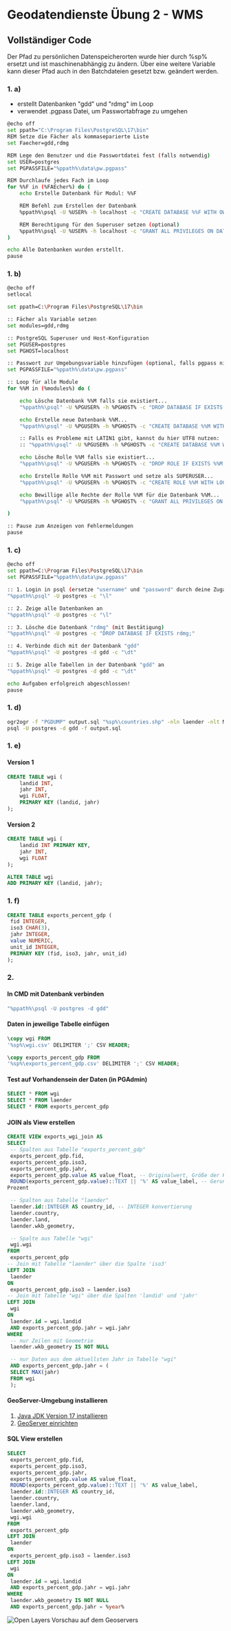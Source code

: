 # Geodatendienste Übung 2 - WMS

## Vollständiger Code

Der Pfad zu persönlichen Datenspeicherorten wurde hier durch %sp% ersetzt und ist maschinenabhängig zu ändern. Über eine weitere Variable kann dieser Pfad auch in den Batchdateien gesetzt bzw. geändert werden.

### 1. a)

* erstellt Datenbanken "gdd" und "rdmg" im Loop
* verwendet .pgpass Datei, um Passwortabfrage zu umgehen




````bash
@echo off
set ppath="C:\Program Files\PostgreSQL\17\bin"
REM Setze die Fächer als kommaseparierte Liste
set Faecher=gdd,rdmg

REM Lege den Benutzer und die Passwortdatei fest (falls notwendig)
set USER=postgres
set PGPASSFILE="%ppath%\data\pw.pgpass"

REM Durchlaufe jedes Fach im Loop
for %%F in (%FAEcher%) do (
    echo Erstelle Datenbank für Modul: %%F

    REM Befehl zum Erstellen der Datenbank
    %ppath%\psql -U %USER% -h localhost -c "CREATE DATABASE %%F WITH OWNER %USER%;"

    REM Berechtigung für den Superuser setzen (optional)
    %ppath%\psql -U %USER% -h localhost -c "GRANT ALL PRIVILEGES ON DATABASE %%F TO %USER%;"
)

echo Alle Datenbanken wurden erstellt.
pause
````



### 1. b)

````bash
@echo off
setlocal

set ppath=C:\Program Files\PostgreSQL\17\bin

:: Fächer als Variable setzen
set modules=gdd,rdmg

:: PostgreSQL Superuser und Host-Konfiguration
set PGUSER=postgres
set PGHOST=localhost

:: Passwort zur Umgebungsvariable hinzufügen (optional, falls pgpass nicht verwendet wird)
set PGPASSFILE="%ppath%\data\pw.pgpass"

:: Loop für alle Module
for %%M in (%modules%) do (

    echo Lösche Datenbank %%M falls sie existiert...
    "%ppath%\psql" -U %PGUSER% -h %PGHOST% -c "DROP DATABASE IF EXISTS %%M;" 

    echo Erstelle neue Datenbank %%M...
    "%ppath%\psql" -U %PGUSER% -h %PGHOST% -c "CREATE DATABASE %%M WITH ENCODING='UTF8' TEMPLATE=postgis_35_sample;" 

    :: Falls es Probleme mit LATIN1 gibt, kannst du hier UTF8 nutzen:
    :: "%ppath%\psql" -U %PGUSER% -h %PGHOST% -c "CREATE DATABASE %%M WITH ENCODING='UTF8' TEMPLATE=postgis_35_sample;"

    echo Lösche Rolle %%M falls sie existiert...
    "%ppath%\psql" -U %PGUSER% -h %PGHOST% -c "DROP ROLE IF EXISTS %%M;"

    echo Erstelle Rolle %%M mit Passwort und setze als SUPERUSER...
    "%ppath%\psql" -U %PGUSER% -h %PGHOST% -c "CREATE ROLE %%M WITH LOGIN PASSWORD '%%M' SUPERUSER;"

    echo Bewillige alle Rechte der Rolle %%M für die Datenbank %%M...
    "%ppath%\psql" -U %PGUSER% -h %PGHOST% -c "GRANT ALL PRIVILEGES ON DATABASE %%M TO %%M;"

)

:: Pause zum Anzeigen von Fehlermeldungen
pause
````



### 1. c)

````bash
@echo off
set ppath=C:\Program Files\PostgreSQL\17\bin
set PGPASSFILE="%ppath%\data\pw.pgpass"

:: 1. Login in psql (ersetze "username" und "password" durch deine Zugangsdaten)
"%ppath%\psql" -U postgres -c "\l"

:: 2. Zeige alle Datenbanken an
"%ppath%\psql" -U postgres -c "\l"

:: 3. Lösche die Datenbank "rdmg" (mit Bestätigung)
"%ppath%\psql" -U postgres -c "DROP DATABASE IF EXISTS rdmg;"

:: 4. Verbinde dich mit der Datenbank "gdd"
"%ppath%\psql" -U postgres -d gdd -c "\dt"

:: 5. Zeige alle Tabellen in der Datenbank "gdd" an
"%ppath%\psql" -U postgres -d gdd -c "\dt"

echo Aufgaben erfolgreich abgeschlossen!
pause
````



### 1. d)

````bash
ogr2ogr -f "PGDUMP" output.sql "%sp%\countries.shp" -nln laender -nlt MULTIPOLYGON -a_srs EPSG:4326
psql -U postgres -d gdd -f output.sql
````



### 1. e)

#### Version 1

````sql
CREATE TABLE wgi (
    landid INT,
    jahr INT,
    wgi FLOAT,
    PRIMARY KEY (landid, jahr)
);
````

#### Version 2

````sql
CREATE TABLE wgi (
    landid INT PRIMARY KEY,
    jahr INT,
    wgi FLOAT
);

ALTER TABLE wgi
ADD PRIMARY KEY (landid, jahr);
````



### 1. f)

````sql
CREATE TABLE exports_percent_gdp (
 fid INTEGER,
 iso3 CHAR(3),
 jahr INTEGER,
 value NUMERIC,
 unit_id INTEGER,
 PRIMARY KEY (fid, iso3, jahr, unit_id)
);
````



### 2.

#### In CMD mit Datenbank verbinden

````bash
"%ppath%\psql -U postgres -d gdd"
````



#### Daten in jeweilige Tabelle einfügen

````sql
\copy wgi FROM
'%sp%\wgi.csv' DELIMITER ';' CSV HEADER;
````

````sql
\copy exports_percent_gdp FROM
'%sp%\exports_percent_gdp.csv' DELIMITER ';' CSV HEADER;
````



#### Test auf Vorhandensein der Daten (in PGAdmin)

````sql
SELECT * FROM wgi
SELECT * FROM laender
SELECT * FROM exports_percent_gdp
````



#### JOIN als View erstellen

````sql
CREATE VIEW exports_wgi_join AS
SELECT
 -- Spalten aus Tabelle "exports_percent_gdp"
 exports_percent_gdp.fid,
 exports_percent_gdp.iso3,
 exports_percent_gdp.jahr,
 exports_percent_gdp.value AS value_float, -- Originalwert, Größe der Kreise
 ROUND(exports_percent_gdp.value)::TEXT || '%' AS value_label, -- Gerundeter Wert (String) für die Beschriftung in
Prozent

 -- Spalten aus Tabelle "laender"
 laender.id::INTEGER AS country_id, -- INTEGER konvertierung
 laender.country,
 laender.land,
 laender.wkb_geometry,

 -- Spalte aus Tabelle "wgi"
 wgi.wgi
FROM
 exports_percent_gdp
-- Join mit Tabelle "laender" über die Spalte 'iso3'
LEFT JOIN
 laender
ON
 exports_percent_gdp.iso3 = laender.iso3
-- Join mit Tabelle "wgi" über die Spalten 'landid' und 'jahr'
LEFT JOIN
 wgi
ON
 laender.id = wgi.landid
 AND exports_percent_gdp.jahr = wgi.jahr
WHERE
 -- nur Zeilen mit Geometrie
 laender.wkb_geometry IS NOT NULL

 -- nur Daten aus dem aktuellsten Jahr in Tabelle "wgi"
 AND exports_percent_gdp.jahr = (
 SELECT MAX(jahr)
 FROM wgi
 );
````



#### GeoServer-Umgebung installieren

1. [Java JDK Version 17 installieren](https://adoptium.net/de/temurin/releases/?os=windows&arch=x64&package=jdk&version=17)
2. [GeoServer einrichten](https://sourceforge.net/projects/geoserver/)



#### SQL View erstellen

````sql
SELECT
 exports_percent_gdp.fid,
 exports_percent_gdp.iso3,
 exports_percent_gdp.jahr,
 exports_percent_gdp.value AS value_float,
 ROUND(exports_percent_gdp.value)::TEXT || '%' AS value_label,
 laender.id::INTEGER AS country_id,
 laender.country,
 laender.land,
 laender.wkb_geometry,
 wgi.wgi
FROM
 exports_percent_gdp
LEFT JOIN
 laender
ON
 exports_percent_gdp.iso3 = laender.iso3
LEFT JOIN
 wgi
ON
 laender.id = wgi.landid
 AND exports_percent_gdp.jahr = wgi.jahr
WHERE
 laender.wkb_geometry IS NOT NULL
 AND exports_percent_gdp.jahr = %year%
````
<img title="Open Layers Vorschau auf dem Geoservers" src="https://github.com/user-attachments/assets/558e4f7b-712e-44d5-bddf-ddc6f235a1f1">

